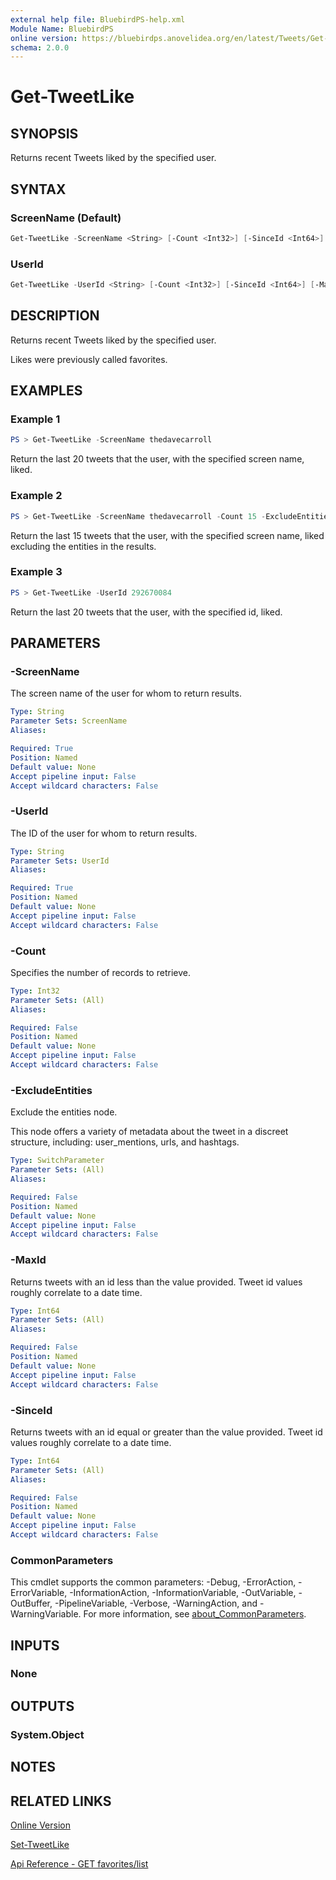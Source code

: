 ```yaml
---
external help file: BluebirdPS-help.xml
Module Name: BluebirdPS
online version: https://bluebirdps.anovelidea.org/en/latest/Tweets/Get-TweetLike
schema: 2.0.0
---
```


# Get-TweetLike

## SYNOPSIS

Returns recent Tweets liked by the specified user.

## SYNTAX

### ScreenName (Default)

```powershell
Get-TweetLike -ScreenName <String> [-Count <Int32>] [-SinceId <Int64>] [-MaxId <Int64>] [-ExcludeEntities] [<CommonParameters>]
```

### UserId

```powershell
Get-TweetLike -UserId <String> [-Count <Int32>] [-SinceId <Int64>] [-MaxId <Int64>] [-ExcludeEntities] [<CommonParameters>]
```

## DESCRIPTION

Returns recent Tweets liked by the specified user.

Likes were previously called favorites.

## EXAMPLES

### Example 1

```powershell
PS > Get-TweetLike -ScreenName thedavecarroll
```

Return the last 20 tweets that the user, with the specified screen name, liked.

### Example 2

```powershell
PS > Get-TweetLike -ScreenName thedavecarroll -Count 15 -ExcludeEntities
```

Return the last 15 tweets that the user, with the specified screen name, liked excluding the entities in the results.

### Example 3

```powershell
PS > Get-TweetLike -UserId 292670084
```

Return the last 20 tweets that the user, with the specified id, liked.

## PARAMETERS

### -ScreenName

The screen name of the user for whom to return results.

```yaml
Type: String
Parameter Sets: ScreenName
Aliases:

Required: True
Position: Named
Default value: None
Accept pipeline input: False
Accept wildcard characters: False
```

### -UserId

The ID of the user for whom to return results.

```yaml
Type: String
Parameter Sets: UserId
Aliases:

Required: True
Position: Named
Default value: None
Accept pipeline input: False
Accept wildcard characters: False
```

### -Count

Specifies the number of records to retrieve.

```yaml
Type: Int32
Parameter Sets: (All)
Aliases:

Required: False
Position: Named
Default value: None
Accept pipeline input: False
Accept wildcard characters: False
```

### -ExcludeEntities

Exclude the entities node.

This node offers a variety of metadata about the tweet in a discreet structure, including: user_mentions, urls, and hashtags.

```yaml
Type: SwitchParameter
Parameter Sets: (All)
Aliases:

Required: False
Position: Named
Default value: None
Accept pipeline input: False
Accept wildcard characters: False
```

### -MaxId

Returns tweets with an id less than the value provided. Tweet id values roughly correlate to a date time.

```yaml
Type: Int64
Parameter Sets: (All)
Aliases:

Required: False
Position: Named
Default value: None
Accept pipeline input: False
Accept wildcard characters: False
```

### -SinceId

Returns tweets with an id equal or greater than the value provided. Tweet id values roughly correlate to a date time.

```yaml
Type: Int64
Parameter Sets: (All)
Aliases:

Required: False
Position: Named
Default value: None
Accept pipeline input: False
Accept wildcard characters: False
```

### CommonParameters

This cmdlet supports the common parameters: -Debug, -ErrorAction, -ErrorVariable, -InformationAction, -InformationVariable, -OutVariable, -OutBuffer, -PipelineVariable, -Verbose, -WarningAction, and -WarningVariable. For more information, see [about_CommonParameters](http://go.microsoft.com/fwlink/?LinkID=113216).

## INPUTS

### None

## OUTPUTS

### System.Object

## NOTES

## RELATED LINKS

[Online Version](https://bluebirdps.anovelidea.org/en/latest/Tweets/Get-TweetLike)

[Set-TweetLike](https://bluebirdps.anovelidea.org/en/latest/Tweets/Set-TweetLike)

[Api Reference - GET favorites/list](https://developer.twitter.com/en/docs/twitter-api/v1/tweets/post-and-engage/api-reference/get-favorites-list)
